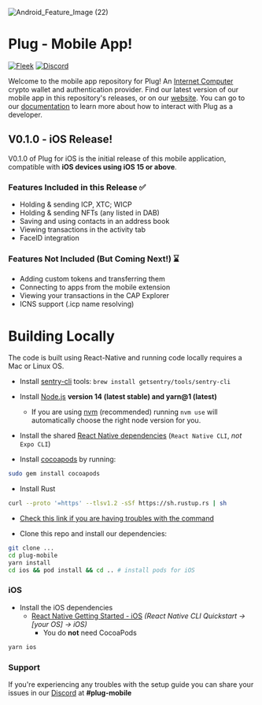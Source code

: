 ![Android_Feature_Image (22)](https://user-images.githubusercontent.com/73345016/160957212-31555bb1-26b8-4d76-81fa-1f5a64f55a1b.png)

# Plug - Mobile App!

[![Fleek](https://img.shields.io/badge/Made%20by-Fleek-blue)](https://fleek.co/)
[![Discord](https://img.shields.io/badge/Discord-Channel-blue)](https://discord.gg/yVEcEzmrgm)

Welcome to the mobile app repository for Plug! An [Internet Computer](https://dfinity.org/) crypto wallet and authentication provider. Find our latest version of our mobile app in this repository's releases, or on our [website](https://plugwallet.ooo/). You can go to our [documentation](https://docs.plugwallet.ooo/) to learn more about how to interact with Plug as a developer.

## V0.1.0 - iOS Release!

V0.1.0 of Plug for iOS is the initial release of this mobile application, compatible with **iOS devices using iOS 15 or above**.

### Features Included in this Release ✅

- Holding & sending ICP, XTC; WICP
- Holding & sending NFTs (any listed in DAB)
- Saving and using contacts in an address book
- Viewing transactions in the activity tab
- FaceID integration

### Features Not Included (But Coming Next!) ⌛

- Adding custom tokens and transferring them
- Connecting to apps from the mobile extension
- Viewing your transactions in the CAP Explorer
- ICNS support (.icp name resolving)

# Building Locally

The code is built using React-Native and running code locally requires a Mac or Linux OS.

- Install [sentry-cli](https://github.com/getsentry/sentry-cli) tools: `brew install getsentry/tools/sentry-cli`

- Install [Node.js](https://nodejs.org) **version 14 (latest stable) and yarn@1 (latest)**

  - If you are using [nvm](https://github.com/creationix/nvm#installation) (recommended) running `nvm use` will automatically choose the right node version for you.

- Install the shared [React Native dependencies](https://reactnative.dev/docs/environment-setup#installing-dependencies) (`React Native CLI`, _not_ `Expo CLI`)

- Install [cocoapods](https://guides.cocoapods.org/using/getting-started.html) by running:

```bash
sudo gem install cocoapods
```

- Install Rust

```bash
curl --proto '=https' --tlsv1.2 -sSf https://sh.rustup.rs | sh
```

- [Check this link if you are having troubles with the command](https://www.rust-lang.org/tools/install)

- Clone this repo and install our dependencies:

```bash
git clone ...
cd plug-mobile
yarn install
cd ios && pod install && cd .. # install pods for iOS
```

### iOS

- Install the iOS dependencies
  - [React Native Getting Started - iOS](https://reactnative.dev/docs/environment-setup#installing-dependencies) _(React Native CLI Quickstart -> [your OS] -> iOS)_
    - You do **not** need CocoaPods

```bash
yarn ios
```

### Support

If you're experiencing any troubles with the setup guide you can share your issues in our [Discord](https://discord.gg/yVEcEzmrgm) at **#plug-mobile**
